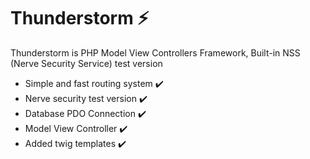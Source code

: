 # Thunderstorm ⚡

Thunderstorm is PHP Model View Controllers Framework, Built-in NSS (Nerve Security Service) test version
 - Simple and fast routing system :heavy_check_mark:
 - Nerve security test version :heavy_check_mark:
 - Database PDO Connection :heavy_check_mark:
 - Model View Controller :heavy_check_mark:
 - Added twig templates :heavy_check_mark:

